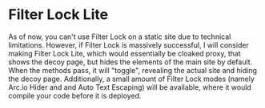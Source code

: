 # Filter Lock Lite

As of now, you can't use Filter Lock on a static site due to technical limitations. However, if Filter Lock is massively successful, I will consider making Filter Lock Lite, which would essentially be cloaked proxy, that shows the decoy page, but hides the elements of the main site by default. When the methods pass, it will "toggle", revealing the actual site and hiding the decoy page. Additionally, a small amount of Filter Lock modes (namely Arc.io Hider and and Auto Text Escaping) will be available, where it would compile your code before it is deployed.
